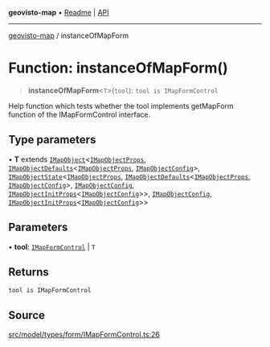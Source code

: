 **geovisto-map** • [Readme](../README.md) \| [API](../globals.md)

***

[geovisto-map](../README.md) / instanceOfMapForm

# Function: instanceOfMapForm()

> **instanceOfMapForm**\<`T`\>(`tool`): `tool is IMapFormControl`

Help function which tests whether the tool implements
getMapForm function of the IMapFormControl interface.

## Type parameters

• **T** extends [`IMapObject`](../interfaces/IMapObject.md)\<[`IMapObjectProps`](../type-aliases/IMapObjectProps.md), [`IMapObjectDefaults`](../interfaces/IMapObjectDefaults.md)\<[`IMapObjectProps`](../type-aliases/IMapObjectProps.md), [`IMapObjectConfig`](../type-aliases/IMapObjectConfig.md)\>, [`IMapObjectState`](../interfaces/IMapObjectState.md)\<[`IMapObjectProps`](../type-aliases/IMapObjectProps.md), [`IMapObjectDefaults`](../interfaces/IMapObjectDefaults.md)\<[`IMapObjectProps`](../type-aliases/IMapObjectProps.md), [`IMapObjectConfig`](../type-aliases/IMapObjectConfig.md)\>, [`IMapObjectConfig`](../type-aliases/IMapObjectConfig.md), [`IMapObjectInitProps`](../type-aliases/IMapObjectInitProps.md)\<[`IMapObjectConfig`](../type-aliases/IMapObjectConfig.md)\>\>, [`IMapObjectConfig`](../type-aliases/IMapObjectConfig.md), [`IMapObjectInitProps`](../type-aliases/IMapObjectInitProps.md)\<[`IMapObjectConfig`](../type-aliases/IMapObjectConfig.md)\>\>

## Parameters

• **tool**: [`IMapFormControl`](../interfaces/IMapFormControl.md) \| `T`

## Returns

`tool is IMapFormControl`

## Source

[src/model/types/form/IMapFormControl.ts:26](https://github.com/geovisto/geovisto-map/blob/e22d774889dbc28cc1ec62933ecf6bab6690f172/src/model/types/form/IMapFormControl.ts#L26)
